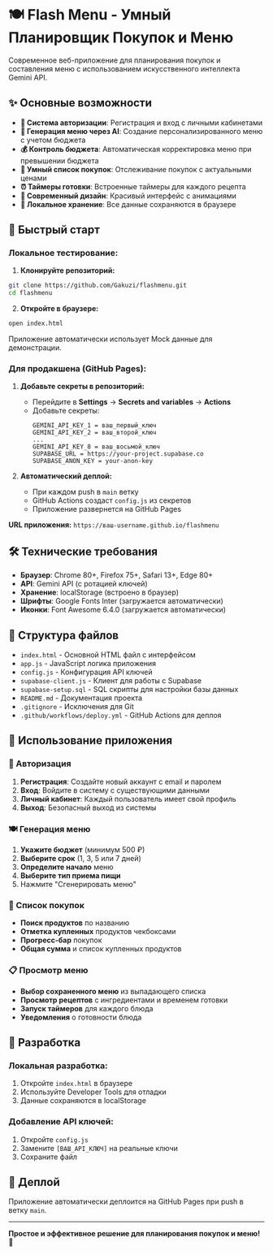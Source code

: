 # 🍽️ Flash Menu - Умный Планировщик Покупок и Меню

Современное веб-приложение для планирования покупок и составления меню с использованием искусственного интеллекта Gemini API.

## ✨ Основные возможности

- **🔐 Система авторизации**: Регистрация и вход с личными кабинетами
- **🤖 Генерация меню через AI**: Создание персонализированного меню с учетом бюджета
- **💰 Контроль бюджета**: Автоматическая корректировка меню при превышении бюджета
- **🛒 Умный список покупок**: Отслеживание покупок с актуальными ценами
- **⏰ Таймеры готовки**: Встроенные таймеры для каждого рецепта
- **📱 Современный дизайн**: Красивый интерфейс с анимациями
- **💾 Локальное хранение**: Все данные сохраняются в браузере

## 🚀 Быстрый старт

### **Локальное тестирование:**

1. **Клонируйте репозиторий:**
```bash
git clone https://github.com/Gakuzi/flashmenu.git
cd flashmenu
```

2. **Откройте в браузере:**
```bash
open index.html
```

Приложение автоматически использует Mock данные для демонстрации.

### **Для продакшена (GitHub Pages):**

1. **Добавьте секреты в репозиторий:**
   - Перейдите в **Settings** → **Secrets and variables** → **Actions**
   - Добавьте секреты:
     ```
     GEMINI_API_KEY_1 = ваш_первый_ключ
     GEMINI_API_KEY_2 = ваш_второй_ключ
     ...
     GEMINI_API_KEY_8 = ваш_восьмой_ключ
     SUPABASE_URL = https://your-project.supabase.co
     SUPABASE_ANON_KEY = your-anon-key
     ```

2. **Автоматический деплой:**
   - При каждом push в `main` ветку
   - GitHub Actions создаст `config.js` из секретов
   - Приложение развернется на GitHub Pages

**URL приложения:** `https://ваш-username.github.io/flashmenu`

## 🛠️ Технические требования

- **Браузер**: Chrome 80+, Firefox 75+, Safari 13+, Edge 80+
- **API**: Gemini API (с ротацией ключей)
- **Хранение**: localStorage (встроено в браузер)
- **Шрифты**: Google Fonts Inter (загружается автоматически)
- **Иконки**: Font Awesome 6.4.0 (загружается автоматически)

## 📁 Структура файлов

- `index.html` - Основной HTML файл с интерфейсом
- `app.js` - JavaScript логика приложения
- `config.js` - Конфигурация API ключей
- `supabase-client.js` - Клиент для работы с Supabase
- `supabase-setup.sql` - SQL скрипты для настройки базы данных
- `README.md` - Документация проекта
- `.gitignore` - Исключения для Git
- `.github/workflows/deploy.yml` - GitHub Actions для деплоя

## 📱 Использование приложения

### 🔐 Авторизация

1. **Регистрация**: Создайте новый аккаунт с email и паролем
2. **Вход**: Войдите в систему с существующими данными
3. **Личный кабинет**: Каждый пользователь имеет свой профиль
4. **Выход**: Безопасный выход из системы

### 🍽️ Генерация меню

1. **Укажите бюджет** (минимум 500 ₽)
2. **Выберите срок** (1, 3, 5 или 7 дней)
3. **Определите начало** меню
4. **Выберите тип приема пищи**
5. Нажмите "Сгенерировать меню"

### 🛒 Список покупок

- **Поиск продуктов** по названию
- **Отметка купленных** продуктов чекбоксами
- **Прогресс-бар** покупок
- **Общая сумма** и список купленных продуктов

### 📋 Просмотр меню

- **Выбор сохраненного меню** из выпадающего списка
- **Просмотр рецептов** с ингредиентами и временем готовки
- **Запуск таймеров** для каждого блюда
- **Уведомления** о готовности блюда

## 🔧 Разработка

### **Локальная разработка:**
1. Откройте `index.html` в браузере
2. Используйте Developer Tools для отладки
3. Данные сохраняются в localStorage

### **Добавление API ключей:**
1. Откройте `config.js`
2. Замените `[ВАШ_API_КЛЮЧ]` на реальные ключи
3. Сохраните файл

## 🚀 Деплой

Приложение автоматически деплоится на GitHub Pages при push в ветку `main`.

---

**Простое и эффективное решение для планирования покупок и меню!** 🎉 
